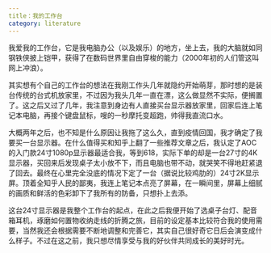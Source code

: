 ```yaml
---
title：我的工作台
category: literature
---
```


我爱我的工作台，它是我电脑办公（以及娱乐）的地方，坐上去，我的大脑就如同钢铁侠披上铠甲，获得了在数码世界里自由穿梭的能力（2000年初的人们管这叫网上冲浪）。

其实想有个自己的工作台的想法在我刚工作头几年就隐约开始萌芽，那时想的是装台传统的台式机放家里，不过因为我头几年一直在漂，这么做显然不实际，便搁置了。这之后又过了几年，我注意到身边有人直接买台显示器放家里，回家后连上笔记本电脑，再接个键盘鼠标，嗖的一秒摩托变超跑，帅得我直流口水。

大概两年之后，也不知是什么原因让我拖了这么久，直到疫情回国，我才确定了我要买一台显示器。在什么值得买和知乎上翻了一些推荐文章之后，我认定了AOC的入门款24寸1080p显示器最适合我，等到618，实际下单的却是一台27寸的4K显示器，买回来后发现桌子太小放不下，而且电脑也带不动，就哭笑不得地赶紧退了回去。最终在心里完全没底的情况下定了一台（据说比较鸡肋的）24寸2K显示屏。顶着全知乎人民的鄙夷，我连上笔记本点亮了屏幕，在一瞬间里，屏幕上细腻的画质和鲜活的色彩卸下了我所有的防备，只想扑上去添。

这台24寸显示器是我整个工作台的起点，在此之后我便开始了选桌子台灯、配音箱耳机，琢磨如何置物收纳走线的折腾之旅，目前的设定基本比较符合我的使用需要，当然我还会根据需要不断地调整和完善它，其实自己很好奇它日后会演变成什么样子。不过在这之前，我只想尽情享受与我的好伙伴共同成长的美好时光。

